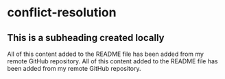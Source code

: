 # conflict-resolution

## This is a subheading created locally

All of this content added to the README file has been added from my remote GitHub repository.
All of this content added to the README file has been added from my remote GitHub repository. 
